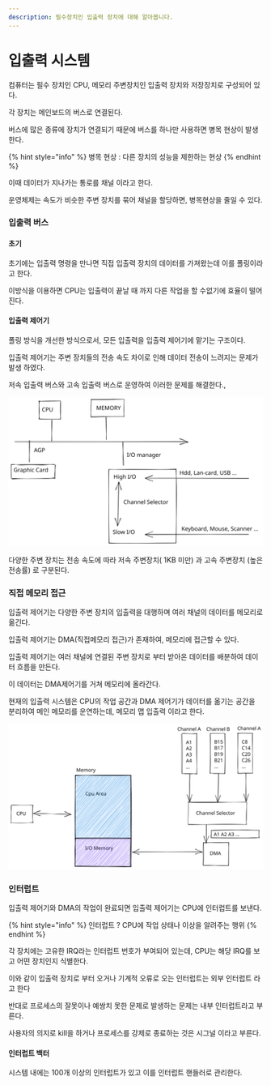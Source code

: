 ```yaml
---
description: 필수장치인 입출력 장치에 대해 알아봅니다.
---
```


# 입출력 시스템

컴퓨터는 필수 장치인 CPU, 메모리 주변장치인 입출력 장치와 저장장치로 구성되어 있다.

각 장치는 메인보드의 버스로 연결된다.

버스에 많은 종류에 장치가 연결되기 때문에 버스를 하나만 사용하면 병목 현상이 발생한다.

{% hint style="info" %}
병목 현상 : 다른 장치의 성능을 제한하는 현상
{% endhint %}

이때 데이터가 지나가는 통로를 채널 이라고 한다.

운영체제는 속도가 비슷한 주변 장치를 묶어 채널을 할당하면, 병목현상을 줄일 수 있다.



### 입출력 버스

#### 초기

초기에는 입출력 명령을 만나면 직접 입출력 장치의 데이터를 가져왔는데 이를 폴링이라고 한다.

이방식을 이용하면 CPU는 입출력이 끝날 때 까지 다른 작업을 할 수없기에 효율이 떨어진다.



#### 입출력 제어기

폴링 방식을 개선한 방식으로서, 모든 입출력을 입출력 제어기에 맡기는 구조이다.



입출력 제어기는 주변 장치들의 전송 속도 차이로 인해 데이터 전송이 느려지는 문제가 발생 하였다.

저속 입출력 버스와 고속 입출력 버스로 운영하여 이러한 문제를 해결한다.,

<img src="../../.gitbook/assets/file.drawing (1) (9).svg" alt="" class="gitbook-drawing">

다양한 주변 장치는 전송 속도에 따라 저속 주변장치( 1KB 미만) 과 고속 주변장치 (높은 전송률) 로 구분된다.



### 직접 메모리 접근

입출력 제어기는 다양한 주변 장치의 입출력을 대행하며 여러 채널의 데이터를 메모리로 옮긴다.

입출력 제어기는 DMA(직접메모리 접근)가 존재하여, 메모리에 접근할 수 있다.

입출력 제어기는 여러 채널에 연결된 주변 장치로 부터 받아온 데이터를 배분하여 데이터 흐름을 만든다.

이 데이터는 DMA제어기를 거쳐 메모리에 올라간다.

현재의 입출력 시스템은 CPU의 작업 공간과 DMA 제어기가 데이터를 옮기는 공간을 분리하여 메인 메모리를 운연하는데, 메모리 맵 입출력 이라고 한다.

<img src="../../.gitbook/assets/file.drawing (1).svg" alt="" class="gitbook-drawing">

### 인터럽트

입출력 제어기와 DMA의 작업이 완료되면 입출력 제어기는 CPU에 인터럽트를 보낸다.

{% hint style="info" %}
인터럽트 ? CPU에 작업 상태나 이상을 알려주는 행위
{% endhint %}

각 장치에는 고유한 IRQ라는 인터럽트 번호가 부여되어 있는데, CPU는 해당 IRQ를 보고 어떤 장치인지 식별한다.

이와 같이 입출력 장치로 부터 오거나 기계적 오류로 오는 인터럽트는 외부 인터럽트 라고 한다

반대로 프로세스의 잘못이나 예쌍치 못한 문제로 발생하는 문제는 내부 인터럽트라고 부른다.

사용자의 의지로 kill을 하거나 프로세스를 강제로 종료하는 것은 시그널 이라고 부른다.

#### 인터럽트 백터

시스템 내에는 100개 이상의 인터럽트가 있고 이를 인터럽트 핸들러로 관리한다.

